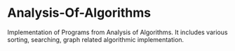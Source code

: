 # Analysis-Of-Algorithms
Implementation of Programs from Analysis of Algorithms. It includes various sorting, searching, graph related algorithmic implementation.
